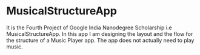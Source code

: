 # MusicalStructureApp
It is the Fourth Project of Google India Nanodegree Scholarship i.e MusicalStructureApp. 
In this app I am designing the layout and the flow for the structure of a Music Player app. The app does not actually need to play music.
